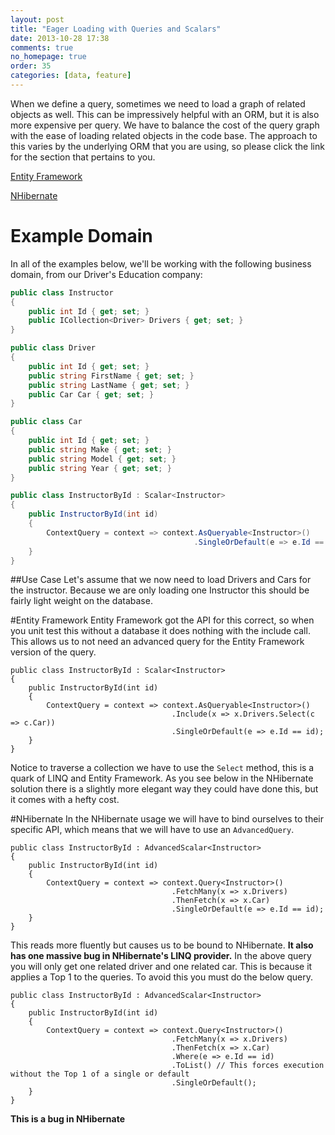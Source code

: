 ```yaml
---
layout: post
title: "Eager Loading with Queries and Scalars"
date: 2013-10-28 17:38
comments: true
no_homepage: true
order: 35
categories: [data, feature]
---
```

When we define a query, sometimes we need to load a graph of related objects as well. This can be impressively helpful with an ORM, but it is also more expensive per query. We have to balance the cost of the query graph with the ease of loading related objects in the code base. The approach to this varies by the underlying ORM that you are using, so please click the link for the section that pertains to you.

[Entity Framework](#ef)

[NHibernate](#nhibernate)

# Example Domain

In all of the examples below, we'll be working with the following business domain, from our Driver's Education company:

``` csharp
public class Instructor
{
    public int Id { get; set; }
    public ICollection<Driver> Drivers { get; set; }
}

public class Driver
{
    public int Id { get; set; }
    public string FirstName { get; set; }
    public string LastName { get; set; }
    public Car Car { get; set; }
}

public class Car
{
    public int Id { get; set; }
    public string Make { get; set; }
    public string Model { get; set; }
    public string Year { get; set; }
}

public class InstructorById : Scalar<Instructor>
{
    public InstructorById(int id)
    {
        ContextQuery = context => context.AsQueryable<Instructor>()
										 .SingleOrDefault(e => e.Id == id);
    }
}
```

##Use Case
Let's assume that we now need to load Drivers and Cars for the instructor. Because we are only loading one Instructor this should be fairly light weight on the database.

<a name="ef"></a>
#Entity Framework
Entity Framework got the API for this correct, so when you unit test this without a database it does nothing with the include call. This allows us to not need an advanced query for the Entity Framework version of the query.

```
public class InstructorById : Scalar<Instructor>
{
    public InstructorById(int id)
    {
        ContextQuery = context => context.AsQueryable<Instructor>()
									.Include(x => x.Drivers.Select(c => c.Car))
									.SingleOrDefault(e => e.Id == id);
    }
}
```
Notice to traverse a collection we have to use the `Select` method, this is a quark of LINQ and Entity Framework. As you see below in the NHibernate solution there is a slightly more elegant way they could have done this, but it comes with a hefty cost.

<a name="nhibernate"></a>
#NHibernate
In the NHibernate usage we will have to bind ourselves to their specific API, which means that we will have to use an `AdvancedQuery`.
```
public class InstructorById : AdvancedScalar<Instructor>
{
    public InstructorById(int id)
    {
        ContextQuery = context => context.Query<Instructor>()
									.FetchMany(x => x.Drivers)
								    .ThenFetch(x => x.Car)
									.SingleOrDefault(e => e.Id == id);
    }
}
```
This reads more fluently but causes us to be bound to NHibernate. **It also has one massive bug in NHibernate's LINQ provider.** In the above query you will only get one related driver and one related car. This is because it applies a Top 1 to the queries. To avoid this you must do the below query.
```
public class InstructorById : AdvancedScalar<Instructor>
{
    public InstructorById(int id)
    {
        ContextQuery = context => context.Query<Instructor>()
									.FetchMany(x => x.Drivers)
								    .ThenFetch(x => x.Car)
									.Where(e => e.Id == id)
									.ToList() // This forces execution without the Top 1 of a single or default
									.SingleOrDefault();
    }
}
```
**This is a bug in NHibernate**

